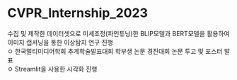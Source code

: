 # CVPR_Internship_2023
수집 및 제작한 데이터셋으로 미세조정(파인튜닝)한 BLIP모델과 BERT모델을 활용하여 이미지 캡셔닝을 통한 이상탐지 연구 진행  
ㅇ 한국멀티미디어학회 추계학술발표대회 학부생 논문 경진대회 논문 투고 및 포스터 발표  
ㅇ Streamlit을 사용한 시각화 진행  
